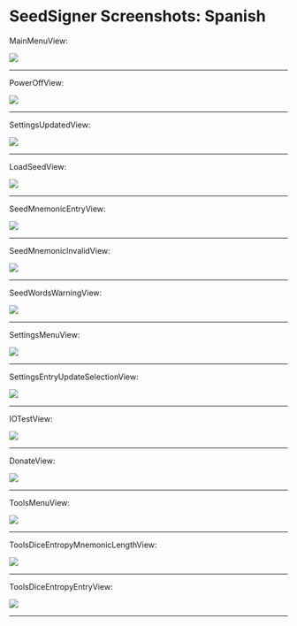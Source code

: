# SeedSigner Screenshots: Spanish
MainMenuView:

<img src="MainMenuView.png">

---

PowerOffView:

<img src="PowerOffView.png">

---

SettingsUpdatedView:

<img src="SettingsUpdatedView.png">

---

LoadSeedView:

<img src="LoadSeedView.png">

---

SeedMnemonicEntryView:

<img src="SeedMnemonicEntryView.png">

---

SeedMnemonicInvalidView:

<img src="SeedMnemonicInvalidView.png">

---

SeedWordsWarningView:

<img src="SeedWordsWarningView.png">

---

SettingsMenuView:

<img src="SettingsMenuView.png">

---

SettingsEntryUpdateSelectionView:

<img src="SettingsEntryUpdateSelectionView.png">

---

IOTestView:

<img src="IOTestView.png">

---

DonateView:

<img src="DonateView.png">

---

ToolsMenuView:

<img src="ToolsMenuView.png">

---

ToolsDiceEntropyMnemonicLengthView:

<img src="ToolsDiceEntropyMnemonicLengthView.png">

---

ToolsDiceEntropyEntryView:

<img src="ToolsDiceEntropyEntryView.png">

---

